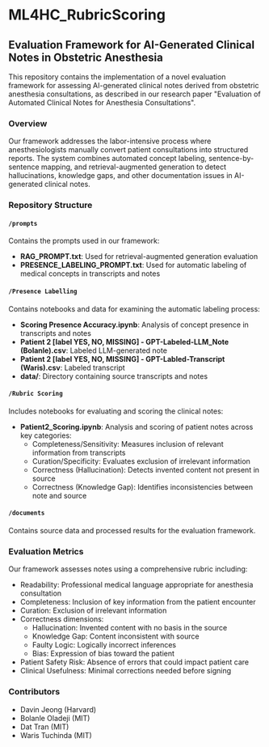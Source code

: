 # ML4HC_RubricScoring

## Evaluation Framework for AI-Generated Clinical Notes in Obstetric Anesthesia

This repository contains the implementation of a novel evaluation framework for assessing AI-generated clinical notes derived from obstetric anesthesia consultations, as described in our research paper "Evaluation of Automated Clinical Notes for Anesthesia Consultations".

### Overview

Our framework addresses the labor-intensive process where anesthesiologists manually convert patient consultations into structured reports. The system combines automated concept labeling, sentence-by-sentence mapping, and retrieval-augmented generation to detect hallucinations, knowledge gaps, and other documentation issues in AI-generated clinical notes.

### Repository Structure

#### `/prompts`

Contains the prompts used in our framework:

- **RAG_PROMPT.txt**: Used for retrieval-augmented generation evaluation
- **PRESENCE_LABELING_PROMPT.txt**: Used for automatic labeling of medical concepts in transcripts and notes

#### `/Presence Labelling`

Contains notebooks and data for examining the automatic labeling process:

- **Scoring Presence Accuracy.ipynb**: Analysis of concept presence in transcripts and notes
- **Patient 2 [label YES, NO, MISSING] - GPT-Labeled-LLM_Note (Bolanle).csv**: Labeled LLM-generated note
- **Patient 2 [label YES, NO, MISSING] - GPT-Labled-Transcript (Waris).csv**: Labeled transcript
- **data/**: Directory containing source transcripts and notes

#### `/Rubric Scoring`

Includes notebooks for evaluating and scoring the clinical notes:

- **Patient2_Scoring.ipynb**: Analysis and scoring of patient notes across key categories:
  - Completeness/Sensitivity: Measures inclusion of relevant information from transcripts
  - Curation/Specificity: Evaluates exclusion of irrelevant information
  - Correctness (Hallucination): Detects invented content not present in source
  - Correctness (Knowledge Gap): Identifies inconsistencies between note and source

#### `/documents`

Contains source data and processed results for the evaluation framework.

### Evaluation Metrics

Our framework assesses notes using a comprehensive rubric including:

- Readability: Professional medical language appropriate for anesthesia consultation
- Completeness: Inclusion of key information from the patient encounter
- Curation: Exclusion of irrelevant information
- Correctness dimensions:
  - Hallucination: Invented content with no basis in the source
  - Knowledge Gap: Content inconsistent with source
  - Faulty Logic: Logically incorrect inferences
  - Bias: Expression of bias toward the patient
- Patient Safety Risk: Absence of errors that could impact patient care
- Clinical Usefulness: Minimal corrections needed before signing

### Contributors

- Davin Jeong (Harvard)
- Bolanle Oladeji (MIT)
- Dat Tran (MIT)
- Waris Tuchinda (MIT)

